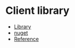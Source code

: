 # Client library

- [Library](https://github.com/googleapis/google-api-dotnet-client/tree/master/Src/Generated/Google.Apis.MyBusinessAccountManagement.v1)
- [nuget](https://www.nuget.org/packages/Google.Apis.MyBusinessAccountManagement.v1)
- [Reference](https://googleapis.dev/dotnet/Google.Apis.MyBusinessAccountManagement.v1/latest/api/Google.Apis.MyBusinessAccountManagement.v1.html)